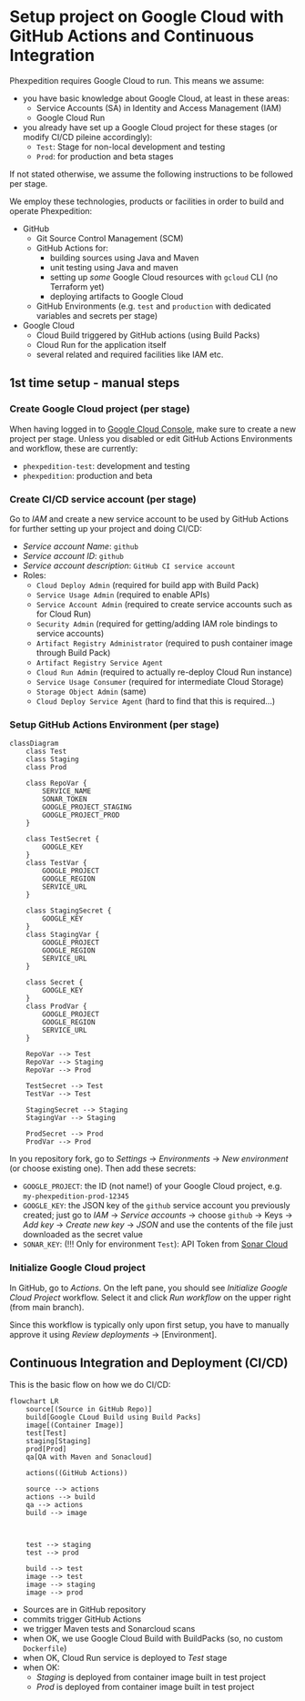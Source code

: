 # Setup project on Google Cloud with GitHub Actions and Continuous Integration

Phexpedition requires Google Cloud to run. This means we assume:

- you have basic knowledge about Google Cloud, at least in these areas:
    - Service Accounts (SA) in Identity and Access Management (IAM)
    - Google Cloud Run
- you already have set up a Google Cloud project for these stages (or modify CI/CD pileine accordingly):
    - `Test`: Stage for non-local development and testing
    - `Prod`: for production and beta stages

If not stated otherwise, we assume the following instructions to be followed per stage.

We employ these technologies, products or facilities in order to build and operate Phexpedition:

- GitHub
    - Git Source Control Management (SCM)
    - GitHub Actions for:
        - building sources using Java and Maven
        - unit testing using Java and maven
        - setting up _some_ Google Cloud resources with `gcloud` CLI (no Terraform yet)
        - deploying artifacts to Google Cloud
    - GitHub Environments (e.g. `test` and `production` with dedicated variables and secrets per stage)
- Google Cloud
    - Cloud Build triggered by GitHub actions (using Build Packs)
    - Cloud Run for the application itself
    - several related and required facilities like IAM etc.

## 1st time setup - manual steps

### Create Google Cloud project (per stage)

When having logged in to [Google Cloud Console](https://console.cloud.google.com),
make sure to create a new project per stage. Unless you disabled or edit GitHub Actions Environments and workflow, these are currently:

- `phexpedition-test`: development and testing
- `phexpedition`: production and beta


### Create CI/CD service account (per stage)

Go to *IAM* and create a new service account to be used by GitHub Actions
for further setting up your project and doing CI/CD:

- _Service account Name_: `github`
- _Service account ID_: `github`
- _Service account description_: `GitHub CI service account`
- Roles:
    - `Cloud Deploy Admin` (required for build app with Build Pack)
    - `Service Usage Admin` (required to enable APIs)
    - `Service Account Admin` (required to create service accounts such as for Cloud Run)
    - `Security Admin` (required for getting/adding IAM role bindings to service accounts)
    - `Artifact Registry Administrator` (required to push container image through Build Pack)
    - `Artifact Registry Service Agent`
    - `Cloud Run Admin` (required to actually re-deploy Cloud Run instance)
    - `Service Usage Consumer` (required for intermediate Cloud Storage)
    - `Storage Object Admin` (same)
    - `Cloud Deploy Service Agent` (hard to find that this is required...)


### Setup GitHub Actions Environment (per stage)

```mermaid
classDiagram
    class Test
    class Staging
    class Prod

    class RepoVar {
        SERVICE_NAME
        SONAR_TOKEN
        GOOGLE_PROJECT_STAGING
        GOOGLE_PROJECT_PROD
    }

    class TestSecret {
        GOOGLE_KEY
    }
    class TestVar {
        GOOGLE_PROJECT
        GOOGLE_REGION
        SERVICE_URL
    }

    class StagingSecret {
        GOOGLE_KEY
    }
    class StagingVar {
        GOOGLE_PROJECT
        GOOGLE_REGION
        SERVICE_URL
    }

    class Secret {
        GOOGLE_KEY
    }
    class ProdVar {
        GOOGLE_PROJECT
        GOOGLE_REGION
        SERVICE_URL
    }

    RepoVar --> Test
    RepoVar --> Staging
    RepoVar --> Prod

    TestSecret --> Test
    TestVar --> Test

    StagingSecret --> Staging
    StagingVar --> Staging

    ProdSecret --> Prod
    ProdVar --> Prod
```
In you repository fork, go to _Settings_ &rarr; _Environments_ &rarr; _New environment_ (or choose existing one).
Then add these secrets:

* `GOOGLE_PROJECT`: the ID (not name!) of your Google Cloud project, e.g. `my-phexpedition-prod-12345`
* `GOOGLE_KEY`: the JSON key of the `github` service account you previously created; just go to _IAM_ &rarr; _Service accounts_ &rarr; choose `github` &rarr; Keys &rarr; _Add key_ &rarr; _Create new key_ &rarr; _JSON_ and use the contents of the file just downloaded as the secret value
* `SONAR_KEY`: (!!! Only for environment `Test`): API Token from [Sonar Cloud](https://sonarcloud.io)

### Initialize Google Cloud project

In GitHub, go to _Actions_. On the left pane, you should see _Initialize Google Cloud Project_ workflow.
Select it and click _Run workflow_ on the upper right (from main branch).

Since this workflow is typically only upon first setup, you have to manually
approve it using _Review deployments_ &rarr; [Environment].

## Continuous Integration and Deployment (CI/CD)

This is the basic flow on how we do CI/CD:

```mermaid
flowchart LR
    source[(Source in GitHub Repo)]
    build[Google CLoud Build using Build Packs]
    image[(Container Image)]
    test[Test]
    staging[Staging]
    prod[Prod]
    qa[QA with Maven and Sonacloud]
    
    actions((GitHub Actions))
    
    source --> actions
    actions --> build
    qa --> actions
    build --> image
    
    
    
    test --> staging
    test --> prod

    build --> test
    image --> test
    image --> staging
    image --> prod
```

- Sources are in GitHub repository
- commits trigger GitHub Actions
- we trigger Maven tests and Sonarcloud scans
- when OK, we use Google Cloud Build with BuildPacks (so, no custom `Dockerfile`)
- when OK, Cloud Run service is deployed to *Test* stage
- when OK:
  - *Staging* is deployed from container image built in test project
  - *Prod* is deployed from container image built in test project